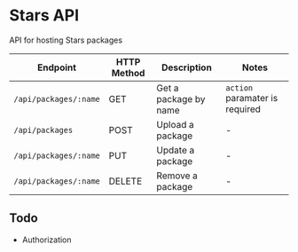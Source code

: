 # Stars API
API for hosting Stars packages

| Endpoint                | HTTP Method | Description              | Notes                           |
| ----------------------- | ----------- | ------------------------ | ------------------------------- |
| `/api/packages/:name`   | GET         | Get a package by name    | `action` paramater is required  |
| `/api/packages`         | POST        | Upload a package         | -                                |
| `/api/packages/:name`   | PUT         | Update a package         | -                                |
| `/api/packages/:name`   | DELETE      | Remove a package         | -                                |

## Todo
- Authorization